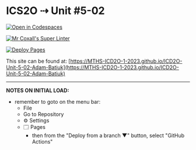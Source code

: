 # ICS2O ⇢ Unit #5-02

[![Open in Codespaces](https://classroom.github.com/assets/launch-codespace-7f7980b617ed060a017424585567c406b6ee15c891e84e1186181d67ecf80aa0.svg)](https://classroom.github.com/open-in-codespaces?assignment_repo_id=14870205)

[![Mr Coxall's Super Linter](https://github.com/MTHS-ICD2O-1-2023/ICD2O-Unit-5-02-Adam-Batiuk/workflows/Mr%20Coxall's%20Super%20Linter/badge.svg)](https://github.com/MTHS-ICD2O-1-2023/ICD2O-Unit-5-02-Adam-Batiuk/actions)

[![Deploy Pages](https://github.com/MTHS-ICD2O-1-2023/ICD2O-Unit-5-02-Adam-Batiuk/workflows/Deploy%20Pages/badge.svg)](https://github.com/MTHS-ICD2O-1-2023/ICD2O-Unit-5-02-Adam-Batiuk/actions)

This site can be found at: [https://MTHS-ICD2O-1-2023.github.io/ICD2O-Unit-5-02-Adam-Batiuk](https://MTHS-ICD2O-1-2023.github.io/ICD2O-Unit-5-02-Adam-Batiuk)

---

**NOTES ON INITIAL LOAD:**
- remember to goto on the menu bar:
  - File
  - Go to Repository
  - ⚙ Settings
  - 🗔 Pages
    - then from the "Deploy from a branch ▼" button, select "GitHub Actions"
